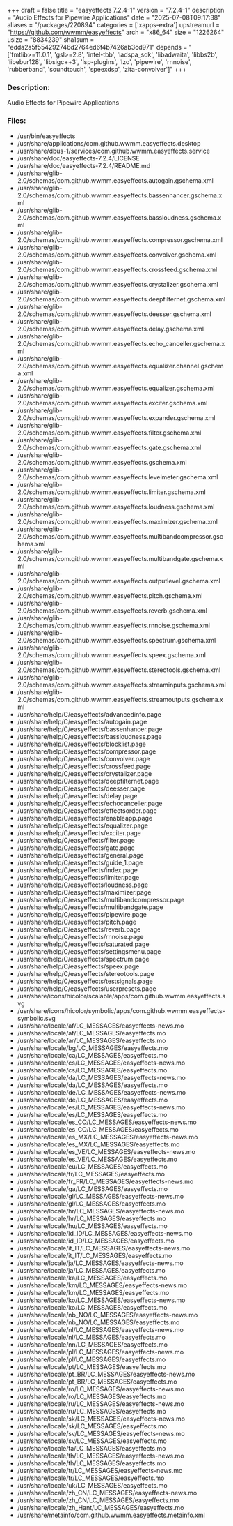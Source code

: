 +++
draft = false
title = "easyeffects 7.2.4-1"
version = "7.2.4-1"
description = "Audio Effects for Pipewire Applications"
date = "2025-07-08T09:17:38"
aliases = "/packages/220894"
categories = ['xapps-extra']
upstreamurl = "https://github.com/wwmm/easyeffects"
arch = "x86_64"
size = "1226264"
usize = "8834239"
sha1sum = "edda2a5f554292746d2764ed6f4b7426ab3cd971"
depends = "['fmtlib>=11.0.1', 'gsl>=2.8', 'intel-tbb', 'ladspa_sdk', 'libadwaita', 'libbs2b', 'libebur128', 'libsigc++3', 'lsp-plugins', 'lzo', 'pipewire', 'rnnoise', 'rubberband', 'soundtouch', 'speexdsp', 'zita-convolver']"
+++
### Description: 
Audio Effects for Pipewire Applications

### Files: 
* /usr/bin/easyeffects
* /usr/share/applications/com.github.wwmm.easyeffects.desktop
* /usr/share/dbus-1/services/com.github.wwmm.easyeffects.service
* /usr/share/doc/easyeffects-7.2.4/LICENSE
* /usr/share/doc/easyeffects-7.2.4/README.md
* /usr/share/glib-2.0/schemas/com.github.wwmm.easyeffects.autogain.gschema.xml
* /usr/share/glib-2.0/schemas/com.github.wwmm.easyeffects.bassenhancer.gschema.xml
* /usr/share/glib-2.0/schemas/com.github.wwmm.easyeffects.bassloudness.gschema.xml
* /usr/share/glib-2.0/schemas/com.github.wwmm.easyeffects.compressor.gschema.xml
* /usr/share/glib-2.0/schemas/com.github.wwmm.easyeffects.convolver.gschema.xml
* /usr/share/glib-2.0/schemas/com.github.wwmm.easyeffects.crossfeed.gschema.xml
* /usr/share/glib-2.0/schemas/com.github.wwmm.easyeffects.crystalizer.gschema.xml
* /usr/share/glib-2.0/schemas/com.github.wwmm.easyeffects.deepfilternet.gschema.xml
* /usr/share/glib-2.0/schemas/com.github.wwmm.easyeffects.deesser.gschema.xml
* /usr/share/glib-2.0/schemas/com.github.wwmm.easyeffects.delay.gschema.xml
* /usr/share/glib-2.0/schemas/com.github.wwmm.easyeffects.echo_canceller.gschema.xml
* /usr/share/glib-2.0/schemas/com.github.wwmm.easyeffects.equalizer.channel.gschema.xml
* /usr/share/glib-2.0/schemas/com.github.wwmm.easyeffects.equalizer.gschema.xml
* /usr/share/glib-2.0/schemas/com.github.wwmm.easyeffects.exciter.gschema.xml
* /usr/share/glib-2.0/schemas/com.github.wwmm.easyeffects.expander.gschema.xml
* /usr/share/glib-2.0/schemas/com.github.wwmm.easyeffects.filter.gschema.xml
* /usr/share/glib-2.0/schemas/com.github.wwmm.easyeffects.gate.gschema.xml
* /usr/share/glib-2.0/schemas/com.github.wwmm.easyeffects.gschema.xml
* /usr/share/glib-2.0/schemas/com.github.wwmm.easyeffects.levelmeter.gschema.xml
* /usr/share/glib-2.0/schemas/com.github.wwmm.easyeffects.limiter.gschema.xml
* /usr/share/glib-2.0/schemas/com.github.wwmm.easyeffects.loudness.gschema.xml
* /usr/share/glib-2.0/schemas/com.github.wwmm.easyeffects.maximizer.gschema.xml
* /usr/share/glib-2.0/schemas/com.github.wwmm.easyeffects.multibandcompressor.gschema.xml
* /usr/share/glib-2.0/schemas/com.github.wwmm.easyeffects.multibandgate.gschema.xml
* /usr/share/glib-2.0/schemas/com.github.wwmm.easyeffects.outputlevel.gschema.xml
* /usr/share/glib-2.0/schemas/com.github.wwmm.easyeffects.pitch.gschema.xml
* /usr/share/glib-2.0/schemas/com.github.wwmm.easyeffects.reverb.gschema.xml
* /usr/share/glib-2.0/schemas/com.github.wwmm.easyeffects.rnnoise.gschema.xml
* /usr/share/glib-2.0/schemas/com.github.wwmm.easyeffects.spectrum.gschema.xml
* /usr/share/glib-2.0/schemas/com.github.wwmm.easyeffects.speex.gschema.xml
* /usr/share/glib-2.0/schemas/com.github.wwmm.easyeffects.stereotools.gschema.xml
* /usr/share/glib-2.0/schemas/com.github.wwmm.easyeffects.streaminputs.gschema.xml
* /usr/share/glib-2.0/schemas/com.github.wwmm.easyeffects.streamoutputs.gschema.xml
* /usr/share/help/C/easyeffects/advancedinfo.page
* /usr/share/help/C/easyeffects/autogain.page
* /usr/share/help/C/easyeffects/bassenhancer.page
* /usr/share/help/C/easyeffects/bassloudness.page
* /usr/share/help/C/easyeffects/blocklist.page
* /usr/share/help/C/easyeffects/compressor.page
* /usr/share/help/C/easyeffects/convolver.page
* /usr/share/help/C/easyeffects/crossfeed.page
* /usr/share/help/C/easyeffects/crystalizer.page
* /usr/share/help/C/easyeffects/deepfilternet.page
* /usr/share/help/C/easyeffects/deesser.page
* /usr/share/help/C/easyeffects/delay.page
* /usr/share/help/C/easyeffects/echocanceller.page
* /usr/share/help/C/easyeffects/effectsorder.page
* /usr/share/help/C/easyeffects/enableapp.page
* /usr/share/help/C/easyeffects/equalizer.page
* /usr/share/help/C/easyeffects/exciter.page
* /usr/share/help/C/easyeffects/filter.page
* /usr/share/help/C/easyeffects/gate.page
* /usr/share/help/C/easyeffects/general.page
* /usr/share/help/C/easyeffects/guide_1.page
* /usr/share/help/C/easyeffects/index.page
* /usr/share/help/C/easyeffects/limiter.page
* /usr/share/help/C/easyeffects/loudness.page
* /usr/share/help/C/easyeffects/maximizer.page
* /usr/share/help/C/easyeffects/multibandcompressor.page
* /usr/share/help/C/easyeffects/multibandgate.page
* /usr/share/help/C/easyeffects/pipewire.page
* /usr/share/help/C/easyeffects/pitch.page
* /usr/share/help/C/easyeffects/reverb.page
* /usr/share/help/C/easyeffects/rnnoise.page
* /usr/share/help/C/easyeffects/saturated.page
* /usr/share/help/C/easyeffects/settingsmenu.page
* /usr/share/help/C/easyeffects/spectrum.page
* /usr/share/help/C/easyeffects/speex.page
* /usr/share/help/C/easyeffects/stereotools.page
* /usr/share/help/C/easyeffects/testsignals.page
* /usr/share/help/C/easyeffects/userpresets.page
* /usr/share/icons/hicolor/scalable/apps/com.github.wwmm.easyeffects.svg
* /usr/share/icons/hicolor/symbolic/apps/com.github.wwmm.easyeffects-symbolic.svg
* /usr/share/locale/af/LC_MESSAGES/easyeffects-news.mo
* /usr/share/locale/af/LC_MESSAGES/easyeffects.mo
* /usr/share/locale/ar/LC_MESSAGES/easyeffects.mo
* /usr/share/locale/bg/LC_MESSAGES/easyeffects.mo
* /usr/share/locale/ca/LC_MESSAGES/easyeffects.mo
* /usr/share/locale/cs/LC_MESSAGES/easyeffects-news.mo
* /usr/share/locale/cs/LC_MESSAGES/easyeffects.mo
* /usr/share/locale/da/LC_MESSAGES/easyeffects-news.mo
* /usr/share/locale/da/LC_MESSAGES/easyeffects.mo
* /usr/share/locale/de/LC_MESSAGES/easyeffects-news.mo
* /usr/share/locale/de/LC_MESSAGES/easyeffects.mo
* /usr/share/locale/es/LC_MESSAGES/easyeffects-news.mo
* /usr/share/locale/es/LC_MESSAGES/easyeffects.mo
* /usr/share/locale/es_CO/LC_MESSAGES/easyeffects-news.mo
* /usr/share/locale/es_CO/LC_MESSAGES/easyeffects.mo
* /usr/share/locale/es_MX/LC_MESSAGES/easyeffects-news.mo
* /usr/share/locale/es_MX/LC_MESSAGES/easyeffects.mo
* /usr/share/locale/es_VE/LC_MESSAGES/easyeffects-news.mo
* /usr/share/locale/es_VE/LC_MESSAGES/easyeffects.mo
* /usr/share/locale/eu/LC_MESSAGES/easyeffects.mo
* /usr/share/locale/fr/LC_MESSAGES/easyeffects.mo
* /usr/share/locale/fr_FR/LC_MESSAGES/easyeffects-news.mo
* /usr/share/locale/ga/LC_MESSAGES/easyeffects.mo
* /usr/share/locale/gl/LC_MESSAGES/easyeffects-news.mo
* /usr/share/locale/gl/LC_MESSAGES/easyeffects.mo
* /usr/share/locale/hr/LC_MESSAGES/easyeffects-news.mo
* /usr/share/locale/hr/LC_MESSAGES/easyeffects.mo
* /usr/share/locale/hu/LC_MESSAGES/easyeffects.mo
* /usr/share/locale/id_ID/LC_MESSAGES/easyeffects-news.mo
* /usr/share/locale/id_ID/LC_MESSAGES/easyeffects.mo
* /usr/share/locale/it_IT/LC_MESSAGES/easyeffects-news.mo
* /usr/share/locale/it_IT/LC_MESSAGES/easyeffects.mo
* /usr/share/locale/ja/LC_MESSAGES/easyeffects-news.mo
* /usr/share/locale/ja/LC_MESSAGES/easyeffects.mo
* /usr/share/locale/ka/LC_MESSAGES/easyeffects.mo
* /usr/share/locale/km/LC_MESSAGES/easyeffects-news.mo
* /usr/share/locale/km/LC_MESSAGES/easyeffects.mo
* /usr/share/locale/ko/LC_MESSAGES/easyeffects-news.mo
* /usr/share/locale/ko/LC_MESSAGES/easyeffects.mo
* /usr/share/locale/nb_NO/LC_MESSAGES/easyeffects-news.mo
* /usr/share/locale/nb_NO/LC_MESSAGES/easyeffects.mo
* /usr/share/locale/nl/LC_MESSAGES/easyeffects-news.mo
* /usr/share/locale/nl/LC_MESSAGES/easyeffects.mo
* /usr/share/locale/nn/LC_MESSAGES/easyeffects.mo
* /usr/share/locale/pl/LC_MESSAGES/easyeffects-news.mo
* /usr/share/locale/pl/LC_MESSAGES/easyeffects.mo
* /usr/share/locale/pt/LC_MESSAGES/easyeffects.mo
* /usr/share/locale/pt_BR/LC_MESSAGES/easyeffects-news.mo
* /usr/share/locale/pt_BR/LC_MESSAGES/easyeffects.mo
* /usr/share/locale/ro/LC_MESSAGES/easyeffects-news.mo
* /usr/share/locale/ro/LC_MESSAGES/easyeffects.mo
* /usr/share/locale/ru/LC_MESSAGES/easyeffects-news.mo
* /usr/share/locale/ru/LC_MESSAGES/easyeffects.mo
* /usr/share/locale/sk/LC_MESSAGES/easyeffects-news.mo
* /usr/share/locale/sk/LC_MESSAGES/easyeffects.mo
* /usr/share/locale/sv/LC_MESSAGES/easyeffects-news.mo
* /usr/share/locale/sv/LC_MESSAGES/easyeffects.mo
* /usr/share/locale/ta/LC_MESSAGES/easyeffects.mo
* /usr/share/locale/th/LC_MESSAGES/easyeffects-news.mo
* /usr/share/locale/th/LC_MESSAGES/easyeffects.mo
* /usr/share/locale/tr/LC_MESSAGES/easyeffects-news.mo
* /usr/share/locale/tr/LC_MESSAGES/easyeffects.mo
* /usr/share/locale/uk/LC_MESSAGES/easyeffects.mo
* /usr/share/locale/zh_CN/LC_MESSAGES/easyeffects-news.mo
* /usr/share/locale/zh_CN/LC_MESSAGES/easyeffects.mo
* /usr/share/locale/zh_Hant/LC_MESSAGES/easyeffects.mo
* /usr/share/metainfo/com.github.wwmm.easyeffects.metainfo.xml
